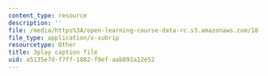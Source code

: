 ```yaml
---
content_type: resource
description: ''
file: /media/https%3A/open-learning-course-data-rc.s3.amazonaws.com/18-01sc-single-variable-calculus-fall-2010/a5135e7df7ff1882f9efaab891a12e52_9v25gg2qJYE.srt
file_type: application/x-subrip
resourcetype: Other
title: 3play caption file
uid: a5135e7d-f7ff-1882-f9ef-aab891a12e52
---
```

